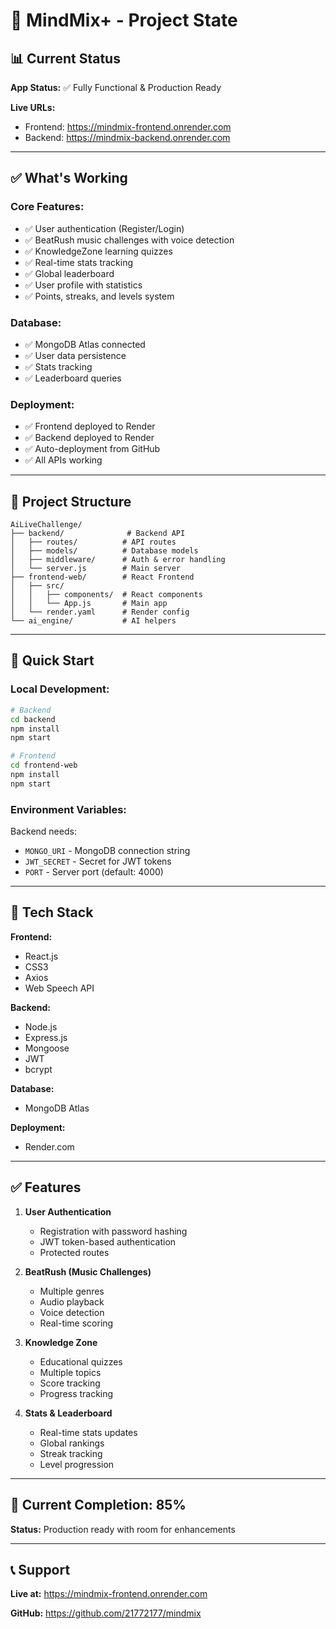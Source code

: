# 🧠 MindMix+ - Project State

## 📊 Current Status

**App Status:** ✅ Fully Functional & Production Ready

**Live URLs:**
- Frontend: https://mindmix-frontend.onrender.com
- Backend: https://mindmix-backend.onrender.com

---

## ✅ What's Working

### Core Features:
- ✅ User authentication (Register/Login)
- ✅ BeatRush music challenges with voice detection
- ✅ KnowledgeZone learning quizzes
- ✅ Real-time stats tracking
- ✅ Global leaderboard
- ✅ User profile with statistics
- ✅ Points, streaks, and levels system

### Database:
- ✅ MongoDB Atlas connected
- ✅ User data persistence
- ✅ Stats tracking
- ✅ Leaderboard queries

### Deployment:
- ✅ Frontend deployed to Render
- ✅ Backend deployed to Render
- ✅ Auto-deployment from GitHub
- ✅ All APIs working

---

## 📁 Project Structure

```
AiLiveChallenge/
├── backend/              # Backend API
│   ├── routes/          # API routes
│   ├── models/          # Database models
│   ├── middleware/      # Auth & error handling
│   └── server.js        # Main server
├── frontend-web/        # React Frontend
│   ├── src/
│   │   ├── components/  # React components
│   │   └── App.js       # Main app
│   └── render.yaml      # Render config
└── ai_engine/           # AI helpers
```

---

## 🚀 Quick Start

### Local Development:

```bash
# Backend
cd backend
npm install
npm start

# Frontend
cd frontend-web
npm install
npm start
```

### Environment Variables:

Backend needs:
- `MONGO_URI` - MongoDB connection string
- `JWT_SECRET` - Secret for JWT tokens
- `PORT` - Server port (default: 4000)

---

## 📝 Tech Stack

**Frontend:**
- React.js
- CSS3
- Axios
- Web Speech API

**Backend:**
- Node.js
- Express.js
- Mongoose
- JWT
- bcrypt

**Database:**
- MongoDB Atlas

**Deployment:**
- Render.com

---

## ✅ Features

1. **User Authentication**
   - Registration with password hashing
   - JWT token-based authentication
   - Protected routes

2. **BeatRush (Music Challenges)**
   - Multiple genres
   - Audio playback
   - Voice detection
   - Real-time scoring

3. **Knowledge Zone**
   - Educational quizzes
   - Multiple topics
   - Score tracking
   - Progress tracking

4. **Stats & Leaderboard**
   - Real-time stats updates
   - Global rankings
   - Streak tracking
   - Level progression

---

## 🎯 Current Completion: 85%

**Status:** Production ready with room for enhancements

---

## 📞 Support

**Live at:** https://mindmix-frontend.onrender.com

**GitHub:** https://github.com/21772177/mindmix

